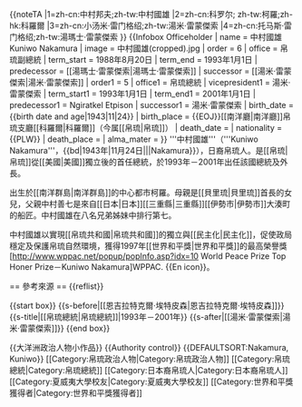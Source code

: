 {{noteTA
|1=zh-cn:中村邦夫;zh-tw:中村國雄
|2=zh-cn:科罗尔; zh-tw:柯羅;zh-hk:科羅爾
|3=zh-cn:小汤米·雷门格绍;zh-tw:湯米·雷蒙傑索
|4=zh-cn:托马斯·雷门格绍;zh-tw:湯瑪士·雷蒙傑索
}}
{{Infobox Officeholder 
| name          = 中村國雄<br>Kuniwo Nakamura
| image         = 中村國雄(cropped).jpg
| order         = 6
| office         = 帛琉副總統
| term_start    = 1988年8月20日
| term_end      = 1993年1月1日
| predecessor   = [[湯瑪士·雷蒙傑索|湯瑪士·雷蒙傑索]]
| successor     = [[湯米·雷蒙傑索|湯米·雷蒙傑索]]
| order1        = 5
| office1         = 帛琉總統
| vicepresident1 = 湯米·雷蒙傑索
| term_start1    = 1993年1月1日
| term_end1      = 2001年1月1日
| predecessor1   = Ngiratkel Etpison
| successor1     = 湯米·雷蒙傑索
| birth_date    = {{birth date and age|1943|11|24}}
| birth_place   = {{EOJ}}[[南洋廳|南洋廳]]帛琉支廳[[科羅爾|科羅爾]]（今属[[帛琉|帛琉]]）
| death_date    = 
| nationality   = {{PLW}}
| death_place   = 
| alma_mater    = 
}}
'''中村國雄'''（'''Kuniwo Nakamura'''，{{bd|1943年|11月24日|||Nakamura}}），日裔帛琉人。是[[帛琉|帛琉]]從[[美國|美國]]獨立後的首任總統，於1993年－2001年出任該國總統及外長。

出生於[[南洋群島|南洋群島]]的中心都市柯羅。母親是[[貝里琉|貝里琉]]首長的女兒，父親中村善七是來自[[日本|日本]][[三重縣|三重縣]][[伊勢市|伊勢市]]大湊町的船匠。中村國雄在八名兄弟姊妹中排行第七。

中村國雄以實現[[帛琉共和國|帛琉共和國]]的獨立與[[民主化|民主化]]，促使政局穩定及保護帛琉自然環境，獲得1997年[[世界和平獎|世界和平獎]]的最高榮譽獎<ref>[http://www.wppac.net/popup/popInfo.asp?idx=10 World Peace Prize Top Honer Prize－Kuniwo Nakamura]WPPAC. {{En icon}}</ref>。

== 參考來源 == 
{{reflist}}

{{start box}}
{{s-before|[[恩吉拉特克爾·埃特皮森|恩吉拉特克爾·埃特皮森]]}}
{{s-title|[[帛琉總統|帛琉總統]]|1993年－2001年}}
{{s-after|[[湯米·雷蒙傑索|湯米·雷蒙傑索]]}}
{{end box}}

{{大洋洲政治人物小作品}}
{{Authority control}}
{{DEFAULTSORT:Nakamura, Kuniwo}}
[[Category:帛琉政治人物|Category:帛琉政治人物]]
[[Category:帛琉總統|Category:帛琉總統]]
[[Category:日本裔帛琉人|Category:日本裔帛琉人]]
[[Category:夏威夷大學校友|Category:夏威夷大學校友]]
[[Category:世界和平獎獲得者|Category:世界和平獎獲得者]]